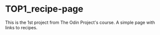 # TOP1_recipe-page
This is the 1st project from The Odin Project's course.
A simple page with links to recipes.
